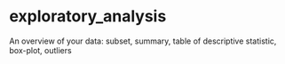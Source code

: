 # exploratory_analysis
An overview of your data:
subset, summary, table of descriptive statistic, box-plot, outliers

